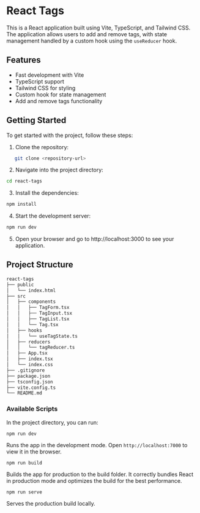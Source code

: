 # React Tags

This is a React application built using Vite, TypeScript, and Tailwind CSS. The application allows users to add and remove tags, with state management handled by a custom hook using the `useReducer` hook.

## Features

- Fast development with Vite
- TypeScript support
- Tailwind CSS for styling
- Custom hook for state management
- Add and remove tags functionality

## Getting Started

To get started with the project, follow these steps:

1. Clone the repository:

```bash
   git clone <repository-url>
```

2. Navigate into the project directory:
```bash
cd react-tags
```

3. Install the dependencies:

```bash
npm install
```

4. Start the development server:

```bash
npm run dev
```

5. Open your browser and go to http://localhost:3000 to see your application.

## Project Structure
```bash
react-tags
├── public
│   └── index.html
├── src
│   ├── components
│   │   ├── TagForm.tsx
│   │   ├── TagInput.tsx
│   │   ├── TagList.tsx
│   │   └── Tag.tsx
│   ├── hooks
│   │   └── useTagState.ts
│   ├── reducers
│   │   └── tagReducer.ts
│   ├── App.tsx
│   ├── index.tsx
│   └── index.css
├── .gitignore
├── package.json
├── tsconfig.json
├── vite.config.ts
└── README.md
```

### Available Scripts
In the project directory, you can run:

`npm run dev`

Runs the app in the development mode.
Open `http://localhost:7000` to view it in the browser.

`npm run build`

Builds the app for production to the build folder. It correctly bundles React in production mode and optimizes the build for the best performance.

`npm run serve`

Serves the production build locally.
